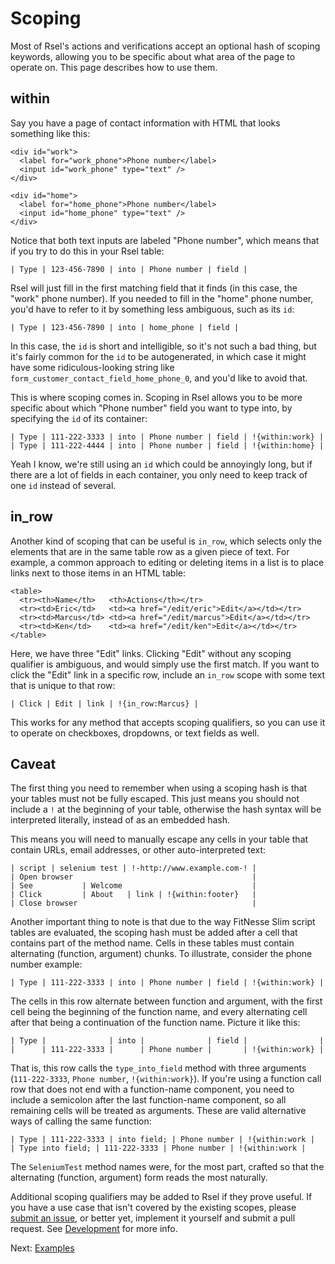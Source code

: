Scoping
=======

Most of Rsel's actions and verifications accept an optional hash of scoping
keywords, allowing you to be specific about what area of the page to operate
on. This page describes how to use them.


within
------

Say you have a page of contact information with HTML that looks something like
this:

    <div id="work">
      <label for="work_phone">Phone number</label>
      <input id="work_phone" type="text" />
    </div>

    <div id="home">
      <label for="home_phone">Phone number</label>
      <input id="home_phone" type="text" />
    </div>

Notice that both text inputs are labeled "Phone number", which means that if
you try to do this in your Rsel table:

    | Type | 123-456-7890 | into | Phone number | field |

Rsel will just fill in the first matching field that it finds (in this case,
the "work" phone number). If you needed to fill in the "home" phone number,
you'd have to refer to it by something less ambiguous, such as its `id`:

    | Type | 123-456-7890 | into | home_phone | field |

In this case, the `id` is short and intelligible, so it's not such a bad thing,
but it's fairly common for the `id` to be autogenerated, in which case it might
have some ridiculous-looking string like `form_customer_contact_field_home_phone_0`,
and you'd like to avoid that.

This is where scoping comes in. Scoping in Rsel allows you to be more specific
about which "Phone number" field you want to type into, by specifying the `id`
of its container:

    | Type | 111-222-3333 | into | Phone number | field | !{within:work} |
    | Type | 111-222-4444 | into | Phone number | field | !{within:home} |

Yeah I know, we're still using an `id` which could be annoyingly long, but if
there are a lot of fields in each container, you only need to keep track of one
`id` instead of several.


in_row
------

Another kind of scoping that can be useful is `in_row`, which selects only the
elements that are in the same table row as a given piece of text. For example,
a common approach to editing or deleting items in a list is to place links next
to those items in an HTML table:

    <table>
      <tr><th>Name</th>   <th>Actions</th></tr>
      <tr><td>Eric</td>   <td><a href="/edit/eric">Edit</a></td></tr>
      <tr><td>Marcus</td> <td><a href="/edit/marcus">Edit</a></td></tr>
      <tr><td>Ken</td>    <td><a href="/edit/ken">Edit</a></td></tr>
    </table>

Here, we have three "Edit" links. Clicking "Edit" without any scoping qualifier
is ambiguous, and would simply use the first match. If you want to click the
"Edit" link in a specific row, include an `in_row` scope with some text that is
unique to that row:

    | Click | Edit | link | !{in_row:Marcus} |

This works for any method that accepts scoping qualifiers, so you can use it to
operate on checkboxes, dropdowns, or text fields as well.


Caveat
------

The first thing you need to remember when using a scoping hash is that your tables
must not be fully escaped. This just means you should not include a `!` at the
beginning of your table, otherwise the hash syntax will be interpreted
literally, instead of as an embedded hash.

This means you will need to manually escape any cells in your table that
contain URLs, email addresses, or other auto-interpreted text:

    | script | selenium test | !-http://www.example.com-! |
    | Open browser                                        |
    | See           | Welcome                             |
    | Click         | About   | link | !{within:footer}   |
    | Close browser                                       |

Another important thing to note is that due to the way FitNesse Slim script
tables are evaluated, the scoping hash must be added after a cell that contains
part of the method name. Cells in these tables must contain alternating
(function, argument) chunks. To illustrate, consider the phone number example:

    | Type | 111-222-3333 | into | Phone number | field | !{within:work} |

The cells in this row alternate between function and argument, with the first
cell being the beginning of the function name, and every alternating cell after
that being a continuation of the function name. Picture it like this:

    | Type |              | into |              | field |                |
    |      | 111-222-3333 |      | Phone number |       | !{within:work} |

That is, this row calls the `type_into_field` method with three arguments
(`111-222-3333`, `Phone number`, `!{within:work}`). If you're using a function
call row that does not end with a function-name component, you need to include
a semicolon after the last function-name component, so all remaining cells will
be treated as arguments. These are valid alternative ways of calling the same function:

    | Type | 111-222-3333 | into field; | Phone number | !{within:work |
    | Type into field; | 111-222-3333 | Phone number | !{within:work |

The `SeleniumTest` method names were, for the most part, crafted so that the
alternating (function, argument) form reads the most naturally.

Additional scoping qualifiers may be added to Rsel if they prove useful. If you
have a use case that isn't covered by the existing scopes, please [submit an
issue](http://github.com/a-e/rsel/issues), or better yet, implement it yourself
and submit a pull request. See [Development](development.md) for more info.

Next: [Examples](examples.md)

